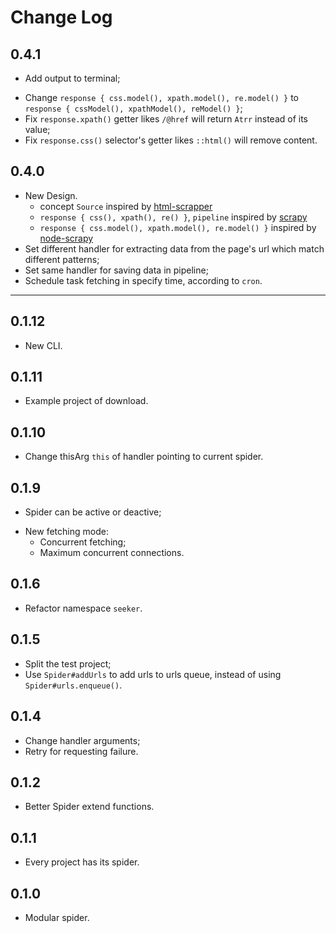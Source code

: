 # Change Log

## 0.4.1
+ Add output to terminal;
* Change `response { css.model(), xpath.model(), re.model() }` to `response { cssModel(), xpathModel(), reModel() }`;
* Fix `response.xpath()` getter likes `/@href` will return `Atrr` instead of its value;
* Fix `response.css()` selector's getter likes `::html()` will remove content.

## 0.4.0
* New Design.
    * concept `Source` inspired by [html-scrapper](https://github.com/harish2704/html-scrapper)
    * `response { css(), xpath(), re() }`, `pipeline` inspired by [scrapy](https://github.com/scrapy/scrapy)
    * `response { css.model(), xpath.model(), re.model() }` inspired by [node-scrapy](https://github.com/eeshi/node-scrapy)
* Set different handler for extracting data from the page's url which match different patterns;
* Set same handler for saving data in pipeline;
* Schedule task fetching in specify time, according to `cron`.

---

## 0.1.12
* New CLI.

## 0.1.11
+ Example project of download.

## 0.1.10
* Change thisArg `this` of handler pointing to current spider.

## 0.1.9
+ Spider can be active or deactive;
* New fetching mode:
    * Concurrent fetching;
    + Maximum concurrent connections.

## 0.1.6
* Refactor namespace `seeker`.

## 0.1.5
* Split the test project;
* Use `Spider#addUrls` to add urls to urls queue, instead of using `Spider#urls.enqueue()`.

## 0.1.4
* Change handler arguments;
* Retry for requesting failure.

## 0.1.2
* Better Spider extend functions.

## 0.1.1
+ Every project has its spider.

## 0.1.0
+ Modular spider.
